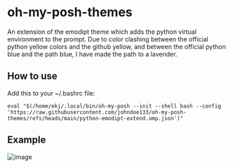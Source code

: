 # oh-my-posh-themes
An extension of the emodipt theme which adds the python virtual environment to the prompt. Due to color clashing between the official python yellow colors and the github yellow, and between the official python blue and the path blue, I have made the path to a lavender. 

## How to use
Add this to your ~/.bashrc file:

```
eval "$(/home/ekj/.local/bin/oh-my-posh --init --shell bash --config 'https://raw.githubusercontent.com/johndoe133/oh-my-posh-themes/refs/heads/main/python-emodipt-extend.omp.json')"
```

## Example
![image](https://github.com/user-attachments/assets/a4dce585-a27d-4ff2-9b02-2b1718c04836)


